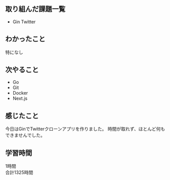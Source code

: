 ## 取り組んだ課題一覧
- Gin Twitter

## わかったこと
特になし

## 次やること
- Go
- Git
- Docker
- Next.js

## 感じたこと
今日はGinでTwitterクローンアプリを作りました。
時間が取れず、ほとんど何もできませんでした。

## 学習時間
1時間<br />
合計1325時間
